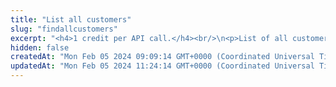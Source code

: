 ```yaml
---
title: "List all customers"
slug: "findallcustomers"
excerpt: "<h4>1 credit per API call.</h4><br/>\n<p>List of all customers. Also inactive an disabled customers are present.</p>"
hidden: false
createdAt: "Mon Feb 05 2024 09:09:14 GMT+0000 (Coordinated Universal Time)"
updatedAt: "Mon Feb 05 2024 11:24:14 GMT+0000 (Coordinated Universal Time)"
---
```

